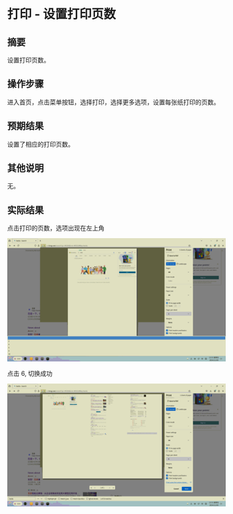 # 打印 - 设置打印页数

## 摘要

设置打印页数。

## 操作步骤

进入首页，点击菜单按钮，选择打印，选择更多选项，设置每张纸打印的页数。

## 预期结果

设置了相应的打印页数。

## 其他说明

无。

## 实际结果

点击打印的页数，选项出现在左上角

![alt text](image-31.png)

点击 6, 切换成功

![alt text](image-32.png)
